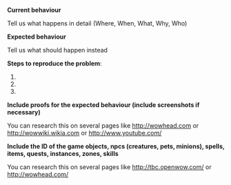 **Current behaviour**

Tell us what happens in detail (Where, When, What, Why, Who)

**Expected behaviour**

Tell us what should happen instead

**Steps to reproduce the problem**:

1. 
2. 
3. 

**Include proofs for the expected behaviour (include screenshots if necessary)**

You can research this on several pages like http://wowhead.com or http://wowwiki.wikia.com or http://www.youtube.com/

**Include the ID of the game objects, npcs (creatures, pets, minions), spells, items, quests, instances, zones, skills**

You can research this on several pages like http://tbc.openwow.com/ or http://wowhead.com/

[//]: # (This template objective is to guide you through report process. You are not required to use it in any way, although, we would appreciate as much detail as possible.)
